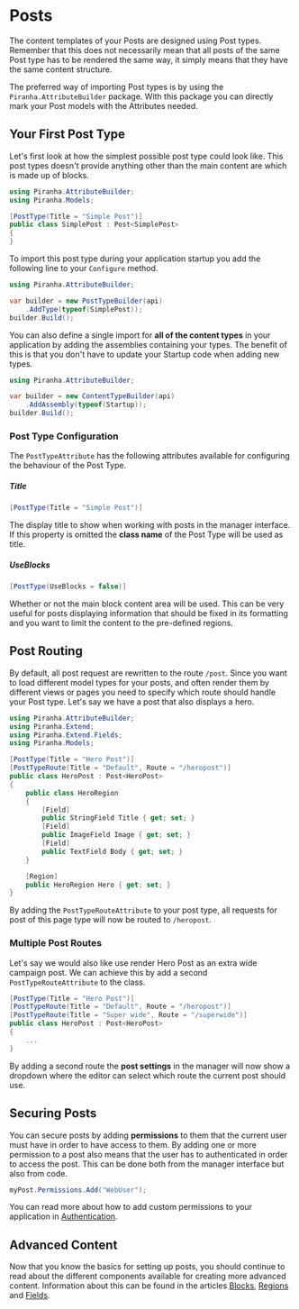 # Posts

The content templates of your Posts are designed using Post types. Remember that this does not necessarily mean that all posts of the same Post type has to be rendered the same way, it simply means that they have the same content structure.

The preferred way of importing Post types is by using the `Piranha.AttributeBuilder` package. With this package you can directly mark your Post models with the Attributes needed.

## Your First Post Type

Let's first look at how the simplest possible post type could look like. This post types doesn't provide anything other than the main content are which is made up of blocks.

~~~ csharp
using Piranha.AttributeBuilder;
using Piranha.Models;

[PostType(Title = "Simple Post")]
public class SimplePost : Post<SimplePost>
{
}
~~~

To import this post type during your application startup you add the following line to your `Configure` method.

~~~ csharp
using Piranha.AttributeBuilder;

var builder = new PostTypeBuilder(api)
    .AddType(typeof(SimplePost));
builder.Build();
~~~

You can also define a single import for **all of the content types** in your application by adding the assemblies containing your types. The benefit of this is that you don't have to update your Startup code when adding new types.

~~~ csharp
using Piranha.AttributeBuilder;

var builder = new ContentTypeBuilder(api)
    .AddAssembly(typeof(Startup));
builder.Build();
~~~

### Post Type Configuration

The `PostTypeAttribute` has the following attributes available for configuring the behaviour of the Post Type.

##### Title

~~~ csharp
[PostType(Title = "Simple Post")]
~~~

The display title to show when working with posts in the manager interface. If this property is omitted the **class name** of the Post Type will be used as title.

##### UseBlocks

~~~ csharp
[PostType(UseBlocks = false)]
~~~

Whether or not the main block content area will be used. This can be very useful for posts displaying information that should be fixed in its formatting and you want to limit the content to the pre-defined regions.

## Post Routing

By default, all post request are rewritten to the route `/post`. Since you want to load different model types for your posts, and often render them by different views or pages you need to specify which route should handle your Post type. Let's say we have a post that also displays a hero.

~~~ csharp
using Piranha.AttributeBuilder;
using Piranha.Extend;
using Piranha.Extend.Fields;
using Piranha.Models;

[PostType(Title = "Hero Post")]
[PostTypeRoute(Title = "Default", Route = "/heropost")]
public class HeroPost : Post<HeroPost>
{
    public class HeroRegion
    {
        [Field]
        public StringField Title { get; set; }
        [Field]
        public ImageField Image { get; set; }
        [Field]
        public TextField Body { get; set; }
    }

    [Region]
    public HeroRegion Hero { get; set; }
}
~~~

By adding the `PostTypeRouteAttribute` to your post type, all requests for post of this page type will now be routed to `/heropost`.

### Multiple Post Routes

Let's say we would also like use render Hero Post as an extra wide campaign post. We can achieve this by add a second `PostTypeRouteAttribute` to the class.

~~~ csharp
[PostType(Title = "Hero Post")]
[PostTypeRoute(Title = "Default", Route = "/heropost")]
[PostTypeRoute(Title = "Super wide", Route = "/superwide")]
public class HeroPost : Post<HeroPost>
{
    ...
}
~~~

By adding a second route the **post settings** in the manager will now show a dropdown where the editor can select which route the current post should use.

## Securing Posts

You can secure posts by adding **permissions** to them that the current user must have in order to have access to them. By adding one or more permission to a post also means that the user has to authenticated in order to access the post. This can be done both from the manager interface but also from code.

~~~ csharp
myPost.Permissions.Add("WebUser");
~~~

You can read more about how to add custom permissions to your application in [Authentication](../architecture/authentication).

## Advanced Content

Now that you know the basics for setting up posts, you should continue to read about the different components available for creating more advanced content. Information about this can be found in the articles [Blocks](blocks), [Regions](regions) and [Fields](fields).